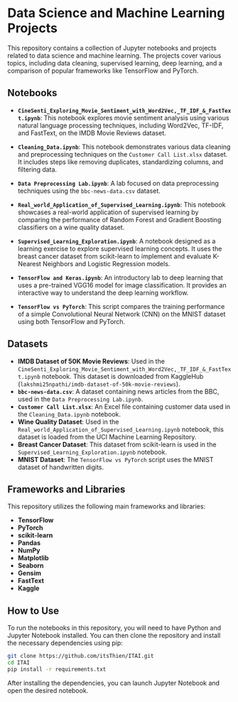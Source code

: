 # Data Science and Machine Learning Projects

This repository contains a collection of Jupyter notebooks and projects related to data science and machine learning. The projects cover various topics, including data cleaning, supervised learning, deep learning, and a comparison of popular frameworks like TensorFlow and PyTorch.

## Notebooks

- **`CineSenti_Exploring_Movie_Sentiment_with_Word2Vec,_TF_IDF_&_FastText.ipynb`**: This notebook explores movie sentiment analysis using various natural language processing techniques, including Word2Vec, TF-IDF, and FastText, on the IMDB Movie Reviews dataset.

- **`Cleaning_Data.ipynb`**: This notebook demonstrates various data cleaning and preprocessing techniques on the `Customer Call List.xlsx` dataset. It includes steps like removing duplicates, standardizing columns, and filtering data.

- **`Data Preprocessing Lab.ipynb`**: A lab focused on data preprocessing techniques using the `bbc-news-data.csv` dataset.

- **`Real_world_Application_of_Supervised_Learning.ipynb`**: This notebook showcases a real-world application of supervised learning by comparing the performance of Random Forest and Gradient Boosting classifiers on a wine quality dataset.

- **`Supervised_Learning_Exploration.ipynb`**: A notebook designed as a learning exercise to explore supervised learning concepts. It uses the breast cancer dataset from scikit-learn to implement and evaluate K-Nearest Neighbors and Logistic Regression models.

- **`TensorFlow and Keras.ipynb`**: An introductory lab to deep learning that uses a pre-trained VGG16 model for image classification. It provides an interactive way to understand the deep learning workflow.

- **`TensorFlow vs PyTorch`**: This script compares the training performance of a simple Convolutional Neural Network (CNN) on the MNIST dataset using both TensorFlow and PyTorch.

## Datasets

- **IMDB Dataset of 50K Movie Reviews**: Used in the `CineSenti_Exploring_Movie_Sentiment_with_Word2Vec,_TF_IDF_&_FastText.ipynb` notebook. This dataset is downloaded from KaggleHub (`lakshmi25npathi/imdb-dataset-of-50k-movie-reviews`).
- **`bbc-news-data.csv`**: A dataset containing news articles from the BBC, used in the `Data Preprocessing Lab.ipynb`.
- **`Customer Call List.xlsx`**: An Excel file containing customer data used in the `Cleaning_Data.ipynb` notebook.
- **Wine Quality Dataset**: Used in the `Real_world_Application_of_Supervised_Learning.ipynb` notebook, this dataset is loaded from the UCI Machine Learning Repository.
- **Breast Cancer Dataset**: This dataset from scikit-learn is used in the `Supervised_Learning_Exploration.ipynb` notebook.
- **MNIST Dataset**: The `TensorFlow vs PyTorch` script uses the MNIST dataset of handwritten digits.

## Frameworks and Libraries

This repository utilizes the following main frameworks and libraries:

- **TensorFlow**
- **PyTorch**
- **scikit-learn**
- **Pandas**
- **NumPy**
- **Matplotlib**
- **Seaborn**
- **Gensim**
- **FastText**
- **Kaggle**

## How to Use

To run the notebooks in this repository, you will need to have Python and Jupyter Notebook installed. You can then clone the repository and install the necessary dependencies using pip:

```bash
git clone https://github.com/itsThien/ITAI.git
cd ITAI
pip install -r requirements.txt
```

After installing the dependencies, you can launch Jupyter Notebook and open the desired notebook.
